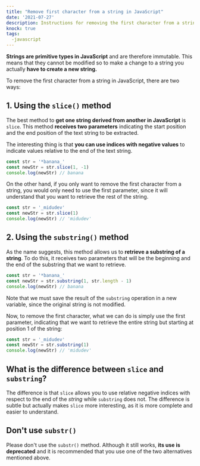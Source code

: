 ```yaml
---
title: "Remove first character from a string in JavaScript"
date: '2021-07-27'
description: Instructions for removing the first character from a string in JavaScript in different ways
knock: true
tags:
  -javascript
---
```


**Strings are primitive types in JavaScript** and are therefore immutable. This means that they cannot be modified so to make a change to a string you actually **have to create a new string.**

To remove the first character from a string in JavaScript, there are two ways:

## 1. Using the `slice()` method

The best method to **get one string derived from another in JavaScript** is `slice`. This method **receives two parameters** indicating the start position and the end position of the text string to be extracted.

The interesting thing is that **you can use indices with negative values** to indicate values ​​relative to the end of the text string.

```javascript
const str = '*banana_'
const newStr = str.slice(1, -1)
console.log(newStr) // banana
```

On the other hand, if you only want to remove the first character from a string, you would only need to use the first parameter, since it will understand that you want to retrieve the rest of the string.

```javascript
const str = '_midudev'
const newStr = str.slice(1)
console.log(newStr) // 'midudev'
```

## 2. Using the `substring()` method

As the name suggests, this method allows us to **retrieve a substring of a string**. To do this, it receives two parameters that will be the beginning and the end of the substring that we want to retrieve.

```javascript
const str = '*banana_'
const newStr = str.substring(1, str.length - 1)
console.log(newStr) // banana
```

Note that we must save the result of the `substring` operation in a new variable, since the original string is not modified.

Now, to remove the first character, what we can do is simply use the first parameter, indicating that we want to retrieve the entire string but starting at position 1 of the string:

```javascript
const str = '_midudev'
const newStr = str.substring(1)
console.log(newStr) // 'midudev'
```

## What is the difference between `slice` and `substring`?

The difference is that `slice` allows you to use relative negative indices with respect to the end of the *string* while `substring` does not. The difference is subtle but actually makes `slice` more interesting, as it is more complete and easier to understand.

## Don't use `substr()`

Please don't use the `substr()` method. Although it still works, **its use is deprecated** and it is recommended that you use one of the two alternatives mentioned above.